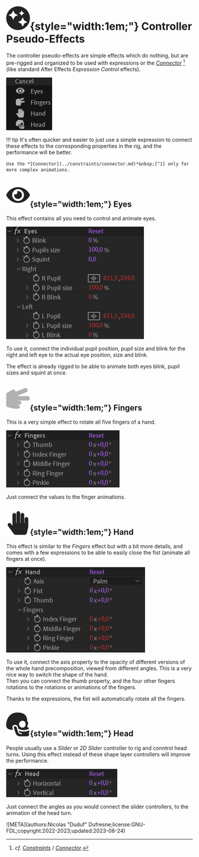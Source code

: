 # ![](../../img/duik/icons/fx.svg){style="width:1em;"} Controller Pseudo-Effects

The controller pseudo-effects are simple effects which do nothing, but are pre-rigged and organized to be used with expressions or the *[Connector](../constraints/connector.md)*&nbsp;[^1] (like standard After Effects *Expression Control* effects).

![](../../img/duik/controllers/pseudo.png)

!!! tip
    It's often quicker and easier to just use a simple expression to connect these effects to the corresponding properties in the rig, and the performance will be better.

    Use the *[Connector](../constraints/connector.md)*&nbsp;[^1] only for more complex animations.

## ![](../../img/duik/icons/eye.svg){style="width:1em;"} Eyes

This effect contains all you need to control and animate eyes.

![](../../img/duik/controllers/eyes-pe.png)

To use it, connect the individual pupil position, pupil size and blink for the right and left eye to the actual eye position, size and blink.

The effect is already rigged to be able to animate both eyes blink, pupil sizes and squint at once.

## ![](../../img/duik/icons/fingers.svg){style="width:1em;"} Fingers

This is a very simple effect to rotate all five fingers of a hand.

![](../../img/duik/controllers/fingers-pe.png)

Just connect the values to the finger animations.

## ![](../../img/duik/icons/controller.svg){style="width:1em;"} Hand

This effect is similar to the *Fingers* effect but with a bit more details, and comes with a few expressions to be able to easily close the fist (animate all fingers at once).

![](../../img/duik/controllers/hand-pe.png)

To use it, connect the axis property to the opacity of different versions of the whole hand precomposition, viewed from different angles. This is a very nice way to switch the shape of the hand.  
Then you can connect the thumb property, and the four other fingers rotations to the rotations or animations of the fingers.

Thanks to the expressions, the fist will automatically rotate all the fingers.

## ![](../../img/duik/icons/head.svg){style="width:1em;"} Head

People usually use a *Slider* or *2D Slider* controller to rig and conntrol head turns. Using this effect instead of these shape layer controllers will improve the performance.

![](../../img/duik/controllers/head-pe.png)

Just connect the angles as you would connect the slider controllers, to the animation of the head turn.

[^1]: *cf.* *[Constraints](../constraints/index.md)* / *[Connector](../constraints/connector.md)*.


![META](authors:Nicolas "Duduf" Dufresne;license:GNU-FDL;copyright:2022-2023;updated:2023-08-24)
